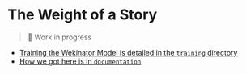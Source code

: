 # The Weight of a Story

> 🚧 Work in progress

- [Training the Wekinator Model is detailed in the `training` directory](/training/)
- [How we got here is in `documentation`](/documentation/)
